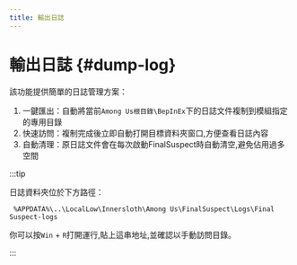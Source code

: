 ```yaml
---
title: 輸出日誌
---
```


# 輸出日誌 {#dump-log}

該功能提供簡單的日誌管理方案：

1. 一鍵匯出：自動將當前`Among Us根目錄\BepInEx`下的日誌文件複制到模組指定的專用目錄
2. 快速訪問：複制完成後立即自動打開目標資料夾窗口,方便查看日誌內容
3. 自動清理：原日誌文件會在每次啟動FinalSuspect時自動清空,避免佔用過多空間

:::tip

日誌資料夾位於下方路徑：

```[文件资源管理器]
 %APPDATA%\..\LocalLow\Innersloth\Among Us\FinalSuspect\Logs\Final Suspect-logs
```

你可以按`Win` + `R`打開運行,貼上這串地址,並確認以手動訪問目錄。

:::